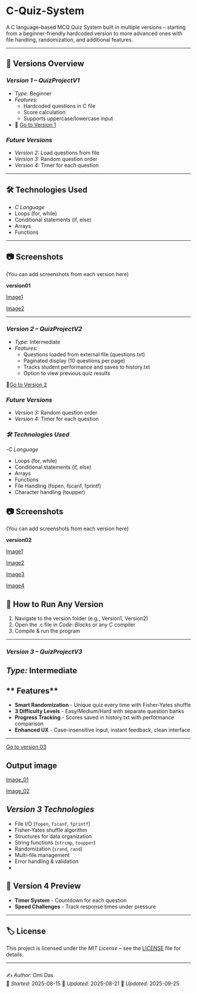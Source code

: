 # C-Quiz-System
A C language-based MCQ Quiz System built in multiple versions – starting from a beginner-friendly hardcoded version to more advanced ones with file handling, randomization, and additional features.

---

## 📌 Versions Overview

### *Version 1 – QuizProjectV1*
- *Type:* Beginner
- *Features:*
  - Hardcoded questions in C file
  - Score calculation
  - Supports uppercase/lowercase input
- 📂 [Go to Version 1](https://github.com/Omi-code404/C-Quiz-System/tree/main/Version01)

### *Future Versions*
- *Version 2:* Load questions from file
- *Version 3:* Random question order
- *Version 4:* Timer for each question
---

## 🛠 Technologies Used
- *C Language*
- Loops (for, while)
- Conditional statements (if, else)
- Arrays
- Functions

---

## 📷 Screenshots
(You can add screenshots from each version here)

**version01**

[Image1](https://github.com/Omi-code404/C-Quiz-System/blob/main/Version01/pro1.png)

[Image2](https://github.com/Omi-code404/C-Quiz-System/blob/main/Version01/pro2.png)

---
### *Version 2 – QuizProjectV2*

- *Type:* Intermediate
- *Features:*
  - Questions loaded from external file (questions.txt)
  - Paginated display (10 questions per page)
  - Tracks student performance and saves to history.txt
  - Option to view previous quiz results

📂[Go to Version 2](https://github.com/Omi-code404/C-Quiz-System/tree/main/Version%202)

### *Future Versions*

- *Version 3:* Random question order
- *Version 4:* Timer for each question

### *🛠 Technologies Used*

 -*C Language*
 - Loops (for, while)
 - Conditional statements (if, else)
 - Arrays
 - Functions
 - File Handling (fopen, fscanf, fprintf)
 - Character handling (toupper)

## 📷 Screenshots
(You can add screenshots from each version here)

**version02**

[Image1](https://github.com/Omi-code404/C-Quiz-System/blob/main/Version%202/QuizproV2-1.png)

[Image2](https://github.com/Omi-code404/C-Quiz-System/blob/main/Version%202/QuizproV2-2.png)

[Image3](https://github.com/Omi-code404/C-Quiz-System/blob/main/Version%202/QuizproV2-3.png)

[Image4](https://github.com/Omi-code404/C-Quiz-System/blob/main/Version%202/QuizproV2-4.png)


## 🚀 How to Run Any Version
1. Navigate to the version folder (e.g., Version1, Version2)
2. Open the .c file in *Code::Blocks* or any C compiler
3. Compile & run the program

---
### *Version 3 – QuizProjectV3*

## *Type:* Intermediate
## ** Features**
- **Smart Randomization** - Unique quiz every time with Fisher-Yates shuffle
- **3 Difficulty Levels** - Easy/Medium/Hard with separate question banks
- **Progress Tracking** - Scores saved in history.txt with performance comparison
- **Enhanced UX** - Case-insensitive input, instant feedback, clean interface
---
[Go to version 03](https://github.com/Omi-code404/C-Quiz-System/tree/main/Version03)

## **Output image**
[Image_01](https://github.com/Omi-code404/C-Quiz-System/blob/main/Version03/Screenshot%201.png)

[Image_02](https://github.com/Omi-code404/C-Quiz-System/blob/main/Version03/Screenshot%202.png)

## *Version 3 Technologies*
- File I/O (`fopen`, `fscanf`, `fprintf`)
- Fisher-Yates shuffle algorithm
- Structures for data organization
- String functions (`strcmp`, `toupper`)
- Randomization (`srand`, `rand`)
- Multi-file management
- Error handling & validation
- 
## 🔮 **Version 4 Preview**
- **Timer System** - Countdown for each question
- **Speed Challenges** - Track response times under pressure
---
## 🏷 License
This project is licensed under the *MIT License* – see the [LICENSE](LICENSE) file for details.

---
### 
✍ *Author:* Omi Das  
📅 *Started:* 2025-08-15
📅 *Updated:* 2025-08-21
📅 *Updated:* 2025-09-25

